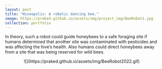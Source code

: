 ```yaml
---
layout: post
title: "Hiveopolis: A robotic dancing bee."
image: https://praked.github.io/assets/img/project_img/BeeRobot1.jpg
collection: portfolio
---
```

In theory, such a robot could guide honeybees to a safe foraging site if humans determined that another site was contaminated with pesticides and was affecting the hive’s health. Also humans could direct honeybees away from a site that was being reserved for wild bees.

<p align="center">![](https://praked.github.io/assets/img/BeeRobot2022.gif)</p>
